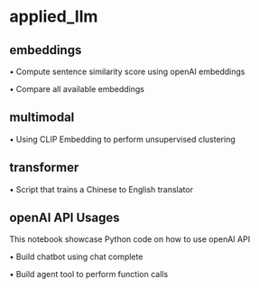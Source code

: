 # applied_llm

## embeddings
• Compute sentence similarity score using openAI embeddings

• Compare all available embeddings

## multimodal
• Using CLIP Embedding to perform unsupervised clustering

## transformer
• Script that trains a Chinese to English translator

## openAI API Usages
This notebook showcase Python code on how to use openAI API

• Build chatbot using chat complete

• Build agent tool to perform function calls
